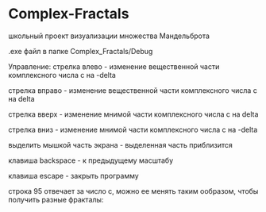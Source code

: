 # Complex-Fractals
школьный проект визуализации множества Мандельброта

.exe файл в папке Complex_Fractals/Debug

Управление:
стрелка влево - изменение вещественной части комплексного числа c на -delta

стрелка вправо - изменение вещественной части комплексного числа c на delta

стрелка вверх -  изменение мнимой части комплексного числа c на delta

стрелка вниз -  изменение мнимой части комплексного числа c на -delta

выделить мышкой часть экрана - выделенная часть приблизится

клавиша backspace - к предыдущему масштабу

клавиша escape - закрыть программу

строка 95 отвечает за число c, можно ее менять таким ообразом, чтобы получить разные фракталы:
